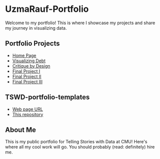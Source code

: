 # UzmaRauf-Portfolio

Welcome to my portfolio! This is where I showcase my projects and share my journey in visualizing data.

## Portfolio Projects

- [Home Page](#)
- [Visualizing Debt](#)
- [Critique by Design](critique-by-design.md)
- [Final Project I](final-project-part-one.md)
- [Final Project II](final-project-part-two.md)
- [Final Project III](#)

## TSWD-portfolio-templates

- [Web page URL](#)
- [This repository](#)

## About Me

This is my public portfolio for Telling Stories with Data at CMU! Here's where all my cool work will go. You should probably (read: definitely) hire me.
